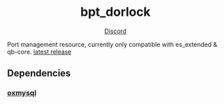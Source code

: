 <h1 align='center'>bpt_dorlock</a></h1>
<p align='center'><a href='https://discord.gg/ksGfNvDEfq'>Discord</a>

Port management resource, currently only compatible with es_extended & qb-core.
[latest release](https://github.com/bitpredator/bpt_doorlock/releases/latest/download/bpt_doorlock.zip)

## Dependencies

### [oxmysql](https://github.com/overextended/oxmysql)